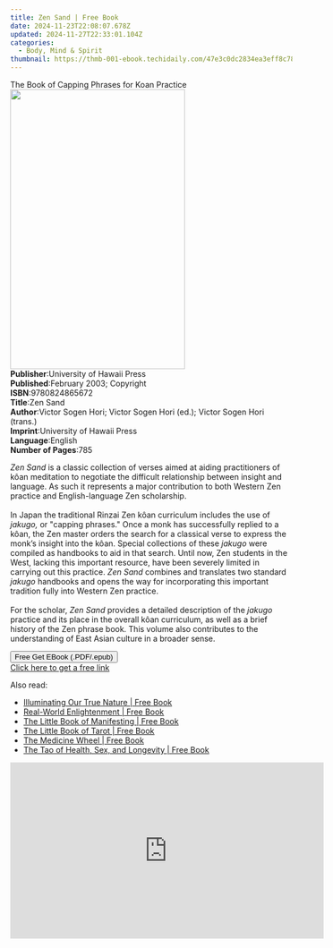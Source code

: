 ```yaml
---
title: Zen Sand | Free Book
date: 2024-11-23T22:08:07.678Z
updated: 2024-11-27T22:33:01.104Z
categories:
  - Body, Mind & Spirit
thumbnail: https://thmb-001-ebook.techidaily.com/47e3c0dc2834ea3eff8c78026d001e75a08633fdeedaf8e54dac2b08db3ab8a5.jpg
---
```

<main id="book-container">
  <div class="flex flex-col">
    <div class="book-brief flex-1 py-6 px-4 sm:p-6 md:py-10 md:px-8">
      <!-- brief-->
      <div class="book-brief-main">
        The Book of Capping Phrases for Koan Practice
      </div>
    </div>
    <div
      class="book-meta-info flex-1 grid gap-4 col-start-1 col-end-3 row-start-1 sm:mb-6 sm:grid-cols-4 lg:gap-6 lg:col-start-2 lg:row-end-6 lg:row-span-6 lg:mb-0"
    >
      <div
        class="book-meta-info-left place-content-center mt-4 p-4 text-sm leading-6 col-start-2 col-span-2 dark:text-slate-400"
      >
        <img
          class="w-full h-500 object-cover rounded-lg sm:h-255 sm:col-span-2 lg:col-span-full"
          src="https://img-001-ebook.techidaily.com/b6e50f54a998f6d90a81a30908ed17cd37cf1a554ac1708dadc615ce13c7f1b6.jpg"
          alt=""
          width="312"
          height="500"
        />
      </div>
      <div
        class="book-meta-info-right mt-2 col-start-1 row-start-2 col-span-3 self-center"
      >
        <!-- meta data  -->
        <div class="flex flex-col px-4 md:px-8">
          <div class="flex-1">
            <strong>Publisher</strong>:<span class="px-2"
              >University of Hawaii Press</span
            >
          </div>
          <div class="flex-1">
            <strong>Published</strong>:<span class="px-2"
              >February 2003; Copyright</span
            >
          </div>
          <div class="flex-1">
            <strong>ISBN</strong>:<span class="px-2">9780824865672</span>
          </div>
          <div class="flex-1">
            <strong>Title</strong>:<span class="px-2">Zen Sand</span>
          </div>
          <div class="flex-1">
            <strong>Author</strong>:<span class="px-2"
              >Victor Sogen Hori; Victor Sogen Hori (ed.); Victor Sogen Hori
              (trans.)</span
            >
          </div>
          <div class="flex-1">
            <strong>Imprint</strong>:<span class="px-2"
              >University of Hawaii Press</span
            >
          </div>
          <div class="flex-1">
            <strong>Language</strong>:<span class="px-2">English</span>
          </div>
          <div class="flex-1">
            <strong>Number of Pages</strong>:<span class="px-2">785</span>
          </div>
        </div>
      </div>
    </div>
    <div class="book-description flex-1 py-6 px-4 sm:p-6 md:py-10 md:px-8">
      <div class="book-description-main">
        <div accordion-content="" id="description">
          <p>
            <i>Zen Sand</i> is a classic collection of verses aimed at aiding
            practitioners of kôan meditation to negotiate the difficult
            relationship between insight and language. As such it represents a
            major contribution to both Western Zen practice and English-language
            Zen scholarship.<br /><br />In Japan the traditional Rinzai Zen kôan
            curriculum includes the use of <i>jakugo,</i> or "capping phrases."
            Once a monk has successfully replied to a kôan, the Zen master
            orders the search for a classical verse to express the monk’s
            insight into the kôan. Special collections of these
            <i>jakugo</i> were compiled as handbooks to aid in that search.
            Until now, Zen students in the West, lacking this important
            resource, have been severely limited in carrying out this practice.
            <i>Zen Sand</i> combines and translates two standard
            <i>jakugo</i> handbooks and opens the way for incorporating this
            important tradition fully into Western Zen practice. <br /><br />For
            the scholar, <i>Zen Sand</i> provides a detailed description of the
            <i>jakugo</i> practice and its place in the overall kôan curriculum,
            as well as a brief history of the Zen phrase book. This volume also
            contributes to the understanding of East Asian culture in a broader
            sense.
          </p>
        </div>
        <div class="accordion-fader"></div>
      </div>
    </div>
    <div class="book-excerpts flex-1 py-6 px-4 sm:p-6 md:py-10 md:px-8"></div>
    <div
      class="book-about-author flex-1 py-6 px-4 sm:p-6 md:py-10 md:px-8"
    ></div>
    <div class="book-free-get flex-1 py-6 px-4 sm:p-6 md:py-10 md:px-8">
      <button
        id="btn-free-get"
        class="bg-blue-500 hover:bg-blue-700 text-white font-bold py-2 px-4 rounded"
      >
        Free Get EBook (.PDF/.epub)
      </button>
      <div id="countdown-display" class="px-2 text-lg mt-2"></div>
      <a
        id="free-link"
        class="hidden bg-blue-500 hover:bg-blue-700 text-white font-bold py-2 px-4 rounded"
        href="https://www.ebooks.com/en-us/book/96169719/zen-sand/victor-sogen-hori/"
        target="_blank"
        >Click here to get a free link</a
      >
    </div>
    <script>
      let countdownTime = 0;
      let countdownInterval = null;
      document
        .getElementById('btn-free-get')
        .addEventListener('click', startCountdown);
      function startCountdown() {
        countdownTime = new Date().getTime() + 60000 * 3;
        countdownInterval = setInterval(updateCountdown, 1000);
        document.getElementById('btn-free-get').disabled = true;
        document
          .getElementById('btn-free-get')
          .classList.add('bg-gray-500', 'cursor-not-allowed');
      }
      function updateCountdown() {
        let currentTime = new Date().getTime();
        let timeLeft = countdownTime - currentTime;
        let secondsLeft = Math.floor(timeLeft / 1000);
        document.getElementById('countdown-display').innerHTML =
          `Remaining time: ${secondsLeft} seconds.`;
        if (secondsLeft <= 0) {
          clearInterval(countdownInterval);
          document.getElementById('btn-free-get').classList.add('hidden');
          document.getElementById('free-link').classList.remove('hidden');
          document.getElementById('countdown-display').innerHTML = '';
        }
      }
    </script>
  </div>
</main>

<ins class="adsbygoogle"
      style="display:block"
      data-ad-client="ca-pub-7571918770474297"
      data-ad-slot="8358498916"
      data-ad-format="auto"
      data-full-width-responsive="true"></ins>
    

<span class="atpl-alsoreadstyle">Also read:</span>
<div><ul>
<li><a href="https://novels-ebooks.techidaily.com/211241912-9780834845664-illuminating-our-true-nature/"><u>Illuminating Our True Nature | Free Book</u></a></li>
<li><a href="https://novels-ebooks.techidaily.com/211241752-9780834845718-real-world-enlightenment/"><u>Real-World Enlightenment | Free Book</u></a></li>
<li><a href="https://novels-ebooks.techidaily.com/211244134--the-little-book-of-manifesting/"><u>The Little Book of Manifesting | Free Book</u></a></li>
<li><a href="https://novels-ebooks.techidaily.com/211244132-9781841815909-the-little-book-of-tarot/"><u>The Little Book of Tarot | Free Book</u></a></li>
<li><a href="https://novels-ebooks.techidaily.com/211244521-9781439147627-the-medicine-wheel/"><u>The Medicine Wheel | Free Book</u></a></li>
<li><a href="https://novels-ebooks.techidaily.com/211244394-9781439148075-the-tao-of-health-sex-and-longevity/"><u>The Tao of Health, Sex, and Longevity | Free Book</u></a></li>
</ul></div>

<!-- affiliate ads begin -->
<iframe width="560" height="315" src="https://www.youtube.com/embed/odDOPrPjRYY?si=7QHzdUkTPNkHJiVj&autoplay=1" title="YouTube video player" frameborder="0" allow="accelerometer; autoplay; clipboard-write; encrypted-media; gyroscope; picture-in-picture; web-share" referrerpolicy="strict-origin-when-cross-origin" allowfullscreen></iframe>
<!-- affiliate ads end -->

